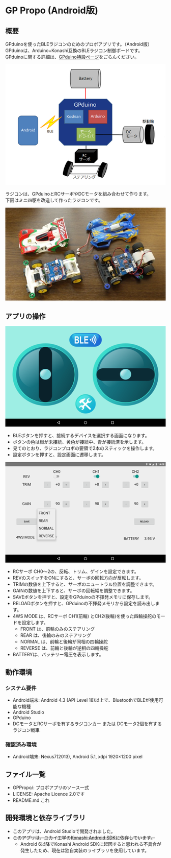 GP Propo (Android版)
=========

## 概要
GPduinoを使ったBLEラジコンのためのプロポアプリです。（Android版）  
GPduinoは、Arduino+Konashi互換のBLEラジコン制御ボードです。  
GPduinoに関する詳細は、[GPduino特設ページ](http://lipoyang.net/gpduino)をごらんください。

![概念図](image/BLE_overview.png)

ラジコンは、GPduinoとRCサーボやDCモータを組み合わせて作ります。  
下図はミニ四駆を改造して作ったラジコンです。

![ラジコンの写真](image/Mini4WD.jpg)

## アプリの操作

![アプリの画面](image/MainUI.png)

* BLEボタンを押すと、接続するデバイスを選択する画面になります。
* ボタンの色は橙が未接続、黄色が接続中、青が接続済を示します。
* 見てのとおり、ラジコンプロポの要領で2本のスティックを操作します。
* 設定ボタンを押すと、設定画面に遷移します。

![設定画面](image/SettingUI.png)

* RCサーボ CH0～2の、反転、トリム、ゲインを設定できます。
* REVのスイッチをONにすると、サーボの回転方向が反転します。
* TRIMの数値を上下すると、サーボのニュートラル位置を調整できます。
* GAINの数値を上下すると、サーボの回転幅を調整できます。
* SAVEボタンを押すと、設定をGPduinoの不揮発メモリに保存します。
* RELOADボタンを押すと、GPduinoの不揮発メモリから設定を読み出します。
* 4WS MODE は、RCサーボ CH1(前輪)
とCH2(後輪)を使った四輪操舵のモードを設定します。
    * FRONT は、前輪のみのステアリング
    * REAR は、後輪のみのステアリング
    * NORMAL は、前輪と後輪が同相の四輪操舵
    * REVERSE は、前輪と後輪が逆相の四輪操舵
* BATTERYは、バッテリー電圧を表示します。

## 動作環境
### システム要件
* Android端末: Android 4.3 (API Level 18)以上で、BluetoothでBLEが使用可能な機種
* Android Studio
* GPduino
* DCモータとRCサーボを有するラジコンカー または DCモータ2個を有するラジコン戦車

### 確認済み環境

* Android端末: Nexus7(2013), Android 5.1, xdpi 1920×1200 pixel

## ファイル一覧

* GPPropo/: プロポアプリのソース一式
* LICENSE: Apache Licence 2.0です
* README.md これ

## 開発環境と依存ライブラリ
* このアプリは、Android Studioで開発されました。
* ~~このアプリは、ユカイ工学の[Konashi Android SDK](https://github.com/YUKAI/konashi-android-sdk)に依存しています。~~
  * Android 6以降でKonashi Android SDKに起因すると思われる不具合が発生したため、現在は独自実装のライブラリを使用しています。

<!--
* Eclipse環境の[旧Konashi Android SDK](https://github.com/YUKAI/konashi-v1-android-sdk)をベースに作成したアプリのソースは[こちら](http://licheng.sakura.ne.jp/gpduino/KoshiPropo_20151102.zip)にありますが、今後はメンテナンスされません。
-->
